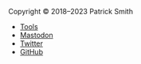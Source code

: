 Copyright © 2018–2023 Patrick Smith

- [Tools](/tools)
- [Mastodon](https://hachyderm.io/@royalicing)
- [Twitter](https://twitter.com/royalicing)
- [GitHub](https://github.com/RoyalIcing)
